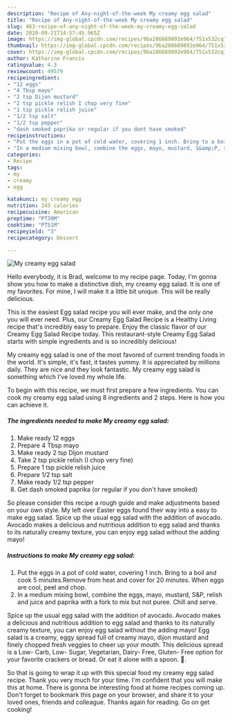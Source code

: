 ```yaml
---
description: "Recipe of Any-night-of-the-week My creamy egg salad"
title: "Recipe of Any-night-of-the-week My creamy egg salad"
slug: 463-recipe-of-any-night-of-the-week-my-creamy-egg-salad
date: 2020-09-21T14:57:45.965Z
image: https://img-global.cpcdn.com/recipes/9ba286689892e964/751x532cq70/my-creamy-egg-salad-recipe-main-photo.jpg
thumbnail: https://img-global.cpcdn.com/recipes/9ba286689892e964/751x532cq70/my-creamy-egg-salad-recipe-main-photo.jpg
cover: https://img-global.cpcdn.com/recipes/9ba286689892e964/751x532cq70/my-creamy-egg-salad-recipe-main-photo.jpg
author: Katharine Francis
ratingvalue: 4.3
reviewcount: 49579
recipeingredient:
- "12 eggs"
- "4 Tbsp mayo"
- "2 tsp Dijon mustard"
- "2 tsp pickle relish I chop very fine"
- "1 tsp pickle relish juice"
- "1/2 tsp salt"
- "1/2 tsp pepper"
- "dash smoked paprika or regular if you dont have smoked"
recipeinstructions:
- "Put the eggs in a pot of cold water, covering 1 inch. Bring to a boil and cook 5 minutes.Remove from heat and cover for 20 minutes. When eggs are cool, peel and chop."
- "In a medium mixing bowl, combine the eggs, mayo, mustard, S&amp;P, relish and juice and paprika with a fork to mix but not puree. Chill and serve."
categories:
- Recipe
tags:
- my
- creamy
- egg

katakunci: my creamy egg 
nutrition: 243 calories
recipecuisine: American
preptime: "PT30M"
cooktime: "PT51M"
recipeyield: "3"
recipecategory: Dessert

---
```



![My creamy egg salad](https://img-global.cpcdn.com/recipes/9ba286689892e964/751x532cq70/my-creamy-egg-salad-recipe-main-photo.jpg)

Hello everybody, it is Brad, welcome to my recipe page. Today, I'm gonna show you how to make a distinctive dish, my creamy egg salad. It is one of my favorites. For mine, I will make it a little bit unique. This will be really delicious.

This is the easiest Egg salad recipe you will ever make, and the only one you will ever need. Plus, our Creamy Egg Salad Recipe is a Healthy Living recipe that&#39;s incredibly easy to prepare. Enjoy the classic flavor of our Creamy Egg Salad Recipe today. This restaurant-style Creamy Egg Salad starts with simple ingredients and is so incredibly delicious!

My creamy egg salad is one of the most favored of current trending foods in the world. It's simple, it's fast, it tastes yummy. It is appreciated by millions daily. They are nice and they look fantastic. My creamy egg salad is something which I've loved my whole life.


To begin with this recipe, we must first prepare a few ingredients. You can cook my creamy egg salad using 8 ingredients and 2 steps. Here is how you can achieve it.

<!--inarticleads1-->

##### The ingredients needed to make My creamy egg salad:

1. Make ready 12 eggs
1. Prepare 4 Tbsp mayo
1. Make ready 2 tsp Dijon mustard
1. Take 2 tsp pickle relish (I chop very fine)
1. Prepare 1 tsp pickle relish juice
1. Prepare 1/2 tsp salt
1. Make ready 1/2 tsp pepper
1. Get dash smoked paprika (or regular if you don&#39;t have smoked)


So please consider this recipe a rough guide and make adjustments based on your own style. My left over Easter eggs found their way into a easy to make egg salad. Spice up the usual egg salad with the addition of avocado. Avocado makes a delicious and nutritious addition to egg salad and thanks to its naturally creamy texture, you can enjoy egg salad without the adding mayo! 

<!--inarticleads2-->

##### Instructions to make My creamy egg salad:

1. Put the eggs in a pot of cold water, covering 1 inch. Bring to a boil and cook 5 minutes.Remove from heat and cover for 20 minutes. When eggs are cool, peel and chop.
1. In a medium mixing bowl, combine the eggs, mayo, mustard, S&amp;P, relish and juice and paprika with a fork to mix but not puree. Chill and serve.


Spice up the usual egg salad with the addition of avocado. Avocado makes a delicious and nutritious addition to egg salad and thanks to its naturally creamy texture, you can enjoy egg salad without the adding mayo! Egg salad is a creamy, eggy spread full of creamy mayo, dijon mustard and finely chopped fresh veggies to cheer up your mouth. This delicious spread is a Low- Carb, Low- Sugar, Vegetarian, Dairy- Free, Gluten- Free option for your favorite crackers or bread. Or eat it alone with a spoon. 🙂. 

So that is going to wrap it up with this special food my creamy egg salad recipe. Thank you very much for your time. I'm confident that you will make this at home. There is gonna be interesting food at home recipes coming up. Don't forget to bookmark this page on your browser, and share it to your loved ones, friends and colleague. Thanks again for reading. Go on get cooking!
